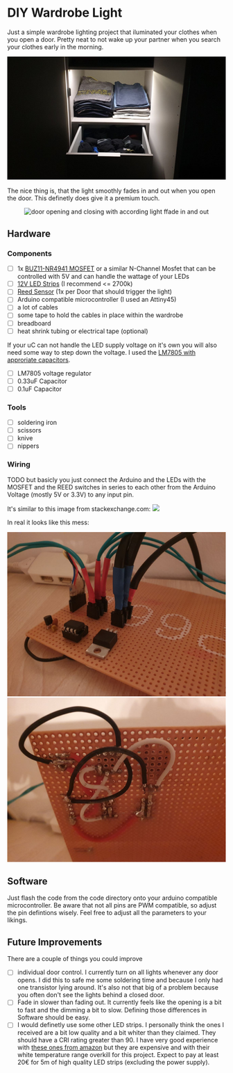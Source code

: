# DIY Wardrobe Light

Just a simple wardrobe lighting project that iluminated your clothes when you open a door.
Pretty neat to not wake up your partner when you search your clothes early in the morning.

<center>
<img src="./img/illuminated-clothes.jpg" alt="light illuminating the clothes within the wardrobe">
</center>

The nice thing is, that the light smoothly fades in and out when you open the door. This definetly does give it a premium touch.

<center>
<img src="./img/fade.gif" alt="door opening and closing with according light ffade in and out">
</center>

## Hardware

### Components

- [ ] 1x [BUZ11-NR4941 MOSFET](https://www.conrad.de/de/p/on-semiconductor-buz11-nr4941-mosfet-1-n-kanal-75-w-to-220-3-151334.html) or a similar N-Channel Mosfet that can be controlled with 5V and can handle the wattage of your LEDs
- [ ] [12V LED Strips](https://www.amazon.de/gp/product/B00HSF65EA) (I recommend <= 2700k)
- [ ] [Reed Sensor](https://www.amazon.de/gp/product/B07Z4NCWDD) (1x per Door that should trigger the light)
- [ ] Arduino compatible microcontroller (I used an Attiny45)
- [ ] a lot of cables
- [ ] some tape to hold the cables in place within the wardrobe
- [ ] breadboard
- [ ] heat shrink tubing or electrical tape (optional)

If your uC can not handle the LED supply voltage on it's own you will also need some way to step down the voltage. I used the [LM7805 with approriate capacitors](https://i.gyazo.com/5f76eaea0f2867000fb4e6d825d8bb6f.png).

- [ ] LM7805 voltage regulator
- [ ] 0.33uF Capacitor
- [ ] 0.1uF Capacitor

### Tools

- [ ] soldering iron
- [ ] scissors
- [ ] knive
- [ ] nippers

### Wiring

TODO but basicly you just connect the Arduino and the LEDs with the MOSFET and the REED switches in series to each other from the Arduino Voltage (mostly 5V or 3.3V) to any input pin.

It's similar to this image from stackexchange.com:
[![](https://i.imgur.com/c8CqYQI.png)](https://arduino.stackexchange.com/questions/14603/connecting-a-switch-and-a-mosfet-to-an-arduino)

In real it looks like this mess:
<center>
<img src="./img/circuit-top.jpg" alt="circuit top side">
<img src="./img/circuit-bottom.jpg" alt="circuit bottom side with all the cables">
</center>


## Software

Just flash the code from the code directory onto your arduino compatible microcontroller. Be aware that not all pins are PWM compatible, so adjust the pin defintions wisely. Feel free to adjust all the parameters to your likings.

## Future Improvements

There are a couple of things you could improve

- [ ] individual door control. I currently turn on all lights whenever any door opens. I did this to safe me some soldering time and because I only had one transistor lying around. It's also not that big of a problem because you often don't see the lights behind a closed door.
- [ ] Fade in slower than fading out. It currently feels like the opening is a bit to fast and the dimming a bit to slow. Defining those differences in Software should be easy.
- [ ] I would definetly use some other LED strips. I personally think the ones I received are a bit low quality and a bit whiter than they claimed. They should have a CRI rating greater than 90. I have very good experience with [these ones from amazon](https://www.amazon.de/dp/B07GSPBC6K/) but they are expensive and with their white temperature range overkill for this project. Expect to pay at least 20€ for 5m of high quality LED strips (excluding the power supply).
